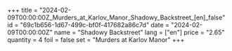 +++
title = "2024-02-09T00:00:00Z_Murders_at_Karlov_Manor_Shadowy_Backstreet_[en]_false"
id = "69c1b656-1d67-499c-bf0f-417682a86c7d"
date = "2024-02-09T00:00:00Z"
name = "Shadowy Backstreet"
lang = ["en"]
price = "2.65"
quantity = 4
foil = false
set = "Murders at Karlov Manor"
+++
